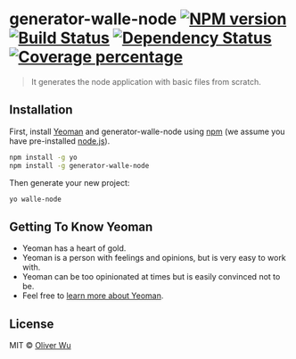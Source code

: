 # generator-walle-node [![NPM version][npm-image]][npm-url] [![Build Status][travis-image]][travis-url] [![Dependency Status][daviddm-image]][daviddm-url] [![Coverage percentage][coveralls-image]][coveralls-url]
> It generates the node application with basic files from scratch.

## Installation

First, install [Yeoman](http://yeoman.io) and generator-walle-node using [npm](https://www.npmjs.com/) (we assume you have pre-installed [node.js](https://nodejs.org/)).

```bash
npm install -g yo
npm install -g generator-walle-node
```

Then generate your new project:

```bash
yo walle-node
```

## Getting To Know Yeoman

 * Yeoman has a heart of gold.
 * Yeoman is a person with feelings and opinions, but is very easy to work with.
 * Yeoman can be too opinionated at times but is easily convinced not to be.
 * Feel free to [learn more about Yeoman](http://yeoman.io/).

## License

MIT © [Oliver Wu](https://github.com/spywo)


[npm-image]: https://badge.fury.io/js/generator-walle-node.svg
[npm-url]: https://npmjs.org/package/generator-walle-node
[travis-image]: https://travis-ci.org/spywo/generator-walle-node.svg?branch=master
[travis-url]: https://travis-ci.org/spywo/generator-walle-node
[daviddm-image]: https://david-dm.org/spywo/generator-walle-node.svg?theme=shields.io
[daviddm-url]: https://david-dm.org/spywo/generator-walle-node
[coveralls-image]: https://coveralls.io/repos/spywo/generator-walle-node/badge.svg
[coveralls-url]: https://coveralls.io/r/spywo/generator-walle-node
